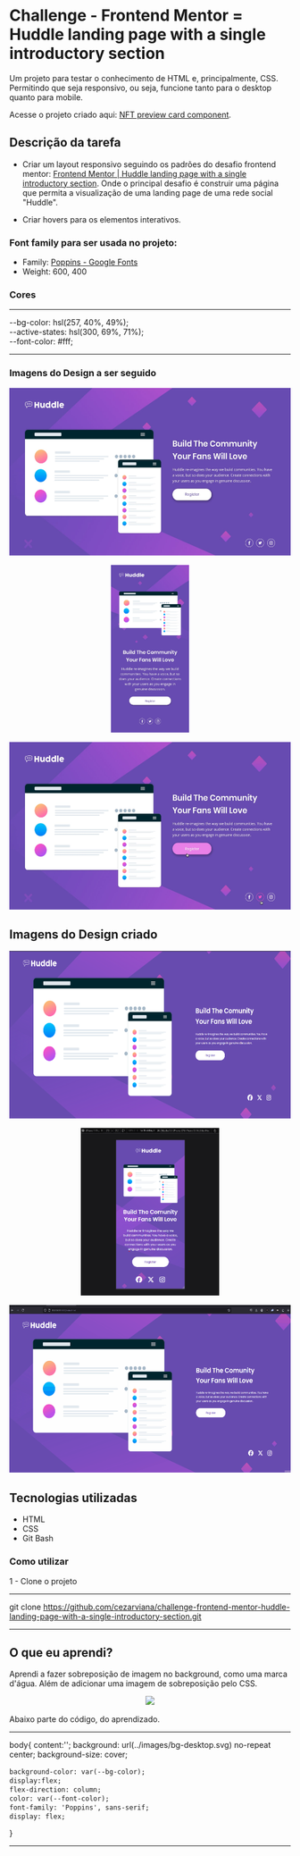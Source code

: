# Challenge - Frontend Mentor = Huddle landing page with a single introductory section

Um projeto para testar o conhecimento de HTML e, principalmente, CSS. Permitindo que seja responsivo, ou seja, funcione tanto para o desktop quanto para mobile.

Acesse o projeto criado aqui: [NFT preview card component](https://cezarviana.github.io/challenge-frontend-mentor-nft-preview-card-component/).

## Descrição da tarefa

- Criar um layout responsivo seguindo os padrões do desafio frontend mentor: [Frontend Mentor | Huddle landing page with a single introductory section](https://www.frontendmentor.io/challenges/huddle-landing-page-with-a-single-introductory-section-B_2Wvxgi0). Onde o principal desafio é construir uma página que permita a visualização de uma landing page de uma rede social "Huddle".

- Criar hovers para os elementos interativos.

### Font family para ser usada no projeto:

- Family: [Poppins - Google Fonts](https://fonts.google.com/specimen/Poppins)
- Weight: 600, 400

### Cores
***
--bg-color: hsl(257, 40%, 49%); <br>
--active-states: hsl(300, 69%, 71%); <br>
--font-color: #fff; <br>
***

### Imagens do Design a ser seguido
<div align="center">
<img src="./src/design/desktop-design.jpg" style="height: 300px;"> <br>

<img src="./src/design/mobile-design.jpg" style="height: 300px;"> <br>

<img src="./src/design/active-states.jpg" style="height: 300px;">
</div>


## Imagens do Design criado
<div align="center">

<img src="./src/design/my-design-desktop.png"  style="height: 300px; text-align: center;"> <br>

<img src="./src/design/my-design-mobile.png"  style="height: 300px; text-align: center;"> <br>

<img src="./src/design/my-active-states.gif"  style="height: 300px; text-align: center;">
</div>

## Tecnologias utilizadas
- HTML
- CSS
- Git Bash

### Como utilizar

1 - Clone o projeto
***
git clone <https://github.com/cezarviana/challenge-frontend-mentor-huddle-landing-page-with-a-single-introductory-section.git>
***

## O que eu aprendi?

Aprendi a fazer sobreposição de imagem no background, como uma marca d'água. Além de adicionar uma imagem de sobreposição pelo CSS.

<div align="center">
<img src="./src/design/nft-card.gif"  style="height: 300px; text-align: center;">
</div>

Abaixo parte do código, do aprendizado.

***
body{
    content:'';
    background: url(../images/bg-desktop.svg) no-repeat center;
    background-size: cover;

    background-color: var(--bg-color);
    display:flex;
    flex-direction: column;
    color: var(--font-color);
    font-family: 'Poppins', sans-serif;
    display: flex;
}
***